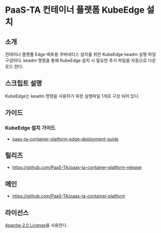 # PaaS-TA 컨테이너 플랫폼 KubeEdge 설치 
## 소개

컨테이너 플랫폼 Edge 배포용 쿠버네티스 설치를 위한 KubeEdge keadm 실행 파일 구성이다. keadm 명령을 통해 KubeEdge 설치 시 필요한 추가 파일을 자동으로 다운로드 한다.

## 스크립트 설명 
KubeEdge는 keadm 명령을 사용하기 위한 실행파일 1개로 구성 되어 있다.

## 가이드	
### KubeEdge 설치 가이드	
- [paas-ta-container-platform-edge-deployment-guide](https://github.com/PaaS-TA/paas-ta-container-platform/blob/master/install-guide/edge/cp-edge-install.md)	

## 릴리즈	
- https://github.com/PaaS-TA/paas-ta-container-platform-release  

## 메인
- https://github.com/PaaS-TA/paas-ta-container-platform  

## 라이선스
[Apache-2.0 License](http://www.apache.org/licenses/LICENSE-2.0)를 사용한다.
